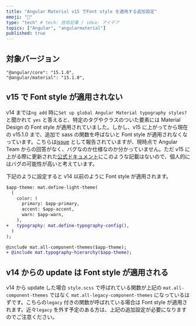 ```yaml
---
title: "Angular Material v15 でFont style を適用する追加設定"
emoji: "📝"
type: "tech" # tech: 技術記事 / idea: アイデア
topics: ["Angular", "angularmaterial"]
published: true
---
```


## 対象バージョン

```
"@angular/core": "15.1.0",
"@angular/material": "15.1.0",
```

## v15 で Font style が適用されない

v14 までは`ng add` 時に`Set up global Angular Material typography styles?` と聞かれて `yes` と答えると、特定のタグやクラスのついた要素には Material Design の Font style が適用されていました。しかし、v15 に上がってから現在の v15.1.0 まで、追加で sass の関数を呼ばないと Font style が適用されなくなっています。こちらは[issue](https://github.com/angular/components/issues/26184) として報告されていますが、現時点で Angular Team からの回答がなく、バグなのか仕様なのか分かっていません。ただ v15 に上がる際に更新された[公式ドキュメント](https://material.angular.io/guide/typography)にこのような記載はないので、個人的にはバグの可能性が高いと考えています。

下記のように設定すると v14 以前のように Font style が適用されます。

```diff scss:style.scss
$app-theme: mat.define-light-theme(
  (
    color: (
      primary: $app-primary,
      accent: $app-accent,
      warn: $app-warn,
    ),
+   typography: mat.define-typography-config(),
  )
);

@include mat.all-component-themes($app-theme);
+ @include mat.typography-hierarchy($app-theme);
```

## v14 からの update は Font style が適用される

v14 から update した場合 `style.scss` で呼ばれている関数が上記の `mat.all-component-themes` ではなく `mat.all-legacy-component-themes` になっているはずです。こちらの`legacy` 付きの関数が呼ばれている場合は Font style が適用されます。近々`legacy` を外す予定のある方は、上記の追加設定が必要になりますのでご注意ください。
